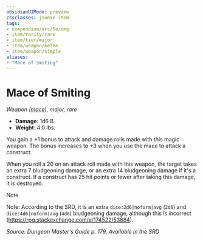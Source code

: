 ```yaml
---
obsidianUIMode: preview
cssclasses: json5e-item
tags:
- compendium/src/5e/dmg
- item/rarity/rare
- item/tier/major
- item/weapon/melee
- item/weapon/simple
aliases: 
- "Mace of Smiting"
---
```

# Mace of Smiting
*Weapon ([mace](2-Mechanics/CLI/items/mace.md)), major, rare*  

- **Damage**: 1d6 B
- **Weight**: 4.0 lbs.

You gain a +1 bonus to attack and damage rolls made with this magic weapon. The bonus increases to +3 when you use the mace to attack a construct.

When you roll a 20 on an attack roll made with this weapon, the target takes an extra 7 bludgeoning damage, or an extra 14 bludgeoning damage if it's a construct. If a construct has 25 hit points or fewer after taking this damage, it is destroyed.

> [!note]
> Note: According to the SRD, it is an extra `dice:2d6|noform|avg` (`2d6`) and `dice:4d6|noform|avg` (`4d6`) bludgeoning damage, although this is incorrect (https://rpg.stackexchange.com/a/174522/53884).

*Source: Dungeon Master's Guide p. 179. Available in the <span title='Systems Reference Document (5.1)'>SRD</span>*